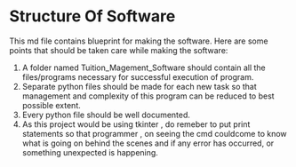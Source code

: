 # Structure Of Software

This md file contains blueprint for making the software. Here are some points that should be taken care while making the software:

1. A folder named Tuition_Magement_Software should contain all the files/programs necessary for successful execution of program.
1. Separate python files should be made for each new task so that management and complexity of this program can be reduced to best possible extent.
1. Every python file should be well documented.
1. As this project would be using tkinter , do remeber to put print statements so that programmer , on seeing the cmd couldcome to know what is going on behind the scenes and if any error has occurred, or something unexpected is happening.